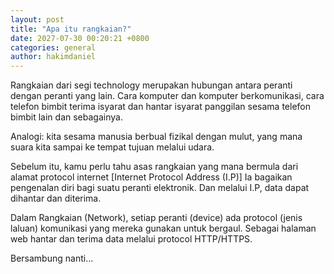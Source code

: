 ```yaml
---
layout: post
title: "Apa itu rangkaian?"
date: 2027-07-30 00:20:21 +0800
categories: general
author: hakimdaniel
---
```


Rangkaian dari segi technology merupakan hubungan antara peranti dengan peranti yang lain.
Cara komputer dan komputer berkomunikasi, cara telefon bimbit terima isyarat dan hantar isyarat panggilan sesama telefon bimbit lain dan sebagainya.

Analogi: kita sesama manusia berbual fizikal dengan mulut, yang mana suara kita sampai ke tempat tujuan melalui udara.

Sebelum itu, kamu perlu tahu asas rangkaian yang mana bermula dari alamat protocol internet [Internet Protocol Address (I.P)]
Ia bagaikan pengenalan diri bagi suatu peranti elektronik. Dan melalui I.P, data dapat dihantar dan diterima.

Dalam Rangkaian (Network), setiap peranti (device) ada protocol (jenis laluan) komunikasi yang mereka gunakan untuk bergaul.
Sebagai halaman web hantar dan terima data melalui protocol HTTP/HTTPS.

Bersambung nanti...
